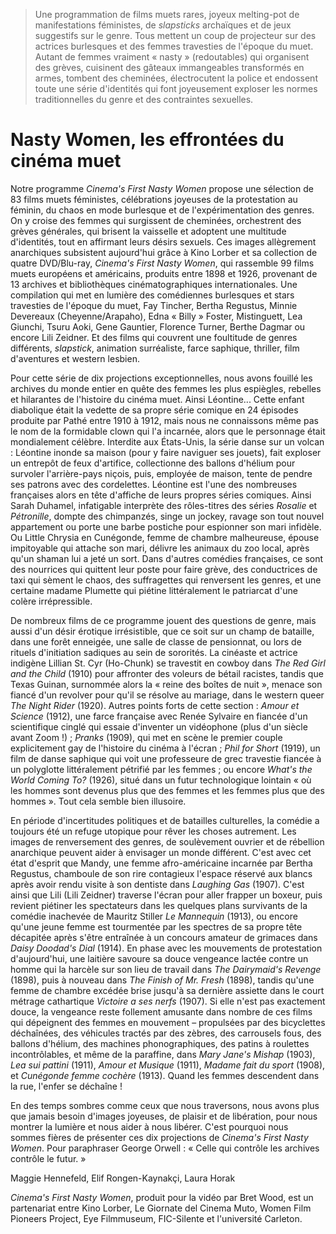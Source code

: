 > Une programmation de films muets rares, joyeux melting-pot de manifestations féministes, de _slapsticks_ archaïques et de jeux suggestifs sur le genre. Tous mettent un coup de projecteur sur des actrices burlesques et des femmes travesties de l'époque du muet. Autant de femmes vraiment « nasty » (redoutables) qui organisent des grèves, cuisinent des gâteaux immangeables transformés en armes, tombent des cheminées, électrocutent la police et endossent toute une série d'identités qui font joyeusement exploser les normes traditionnelles du genre et des contraintes sexuelles.

# Nasty Women, les effrontées du cinéma muet

Notre programme _Cinema's First Nasty Women_ propose une sélection de 83 films muets féministes, célébrations joyeuses de la protestation au féminin, du chaos en mode burlesque et de l'expérimentation des genres. On y croise des femmes qui surgissent de cheminées, orchestrent des grèves générales, qui brisent la vaisselle et adoptent une multitude d'identités, tout en affirmant leurs désirs sexuels. Ces images allègrement anarchiques subsistent aujourd'hui grâce à Kino Lorber et sa collection de quatre DVD/Blu-ray, _Cinema's First Nasty Women_, qui rassemble 99 films muets européens et américains, produits entre 1898 et 1926, provenant de 13 archives et bibliothèques cinématographiques internationales. Une compilation qui met en lumière des comédiennes burlesques et stars travesties de l'époque du muet, Fay Tincher, Bertha Regustus, Minnie Devereaux (Cheyenne/Arapaho), Edna « Billy » Foster, Mistinguett, Lea Giunchi, Tsuru Aoki, Gene Gauntier, Florence Turner, Berthe Dagmar ou encore Lili Zeidner. Et des films qui couvrent une foultitude de genres différents, _slapstick_, animation surréaliste, farce saphique, thriller, film d'aventures et western lesbien.

Pour cette série de dix projections exceptionnelles, nous avons fouillé les archives du monde entier en quête des femmes les plus espiègles, rebelles et hilarantes de l'histoire du cinéma muet. Ainsi Léontine... Cette enfant diabolique était la vedette de sa propre série comique en 24 épisodes produite par Pathé entre 1910 à 1912, mais nous ne connaissons même pas le nom de la formidable clown qui l'a incarnée, alors que le personnage était mondialement célèbre. Interdite aux États-Unis, la série danse sur un volcan : Léontine inonde sa maison (pour y faire naviguer ses jouets), fait exploser un entrepôt de feux d'artifice, collectionne des ballons d'hélium pour survoler l'arrière-pays niçois, puis, employée de maison, tente de pendre ses patrons avec des cordelettes. Léontine est l'une des nombreuses françaises alors en tête d'affiche de leurs propres séries comiques. Ainsi Sarah Duhamel, infatigable interprète des rôles-titres des séries _Rosalie_ et _Pétronille_, dompte des chimpanzés, singe un jockey, ravage son tout nouvel appartement ou porte une barbe postiche pour espionner son mari infidèle. Ou Little Chrysia en Cunégonde, femme de chambre malheureuse, épouse impitoyable qui attache son mari, délivre les animaux du zoo local, après qu'un shaman lui a jeté un sort. Dans d'autres comédies françaises, ce sont des nourrices qui quittent leur poste pour faire grève, des conductrices de taxi qui sèment le chaos, des suffragettes qui renversent les genres, et une certaine madame Plumette qui piétine littéralement le patriarcat d'une colère irrépressible.

De nombreux films de ce programme jouent des questions de genre, mais aussi d'un désir érotique irrésistible, que ce soit sur un champ de bataille, dans une forêt enneigée, une salle de classe de pensionnat, ou lors de rituels d'initiation sadiques au sein de sororités. La cinéaste et actrice indigène Lillian St. Cyr (Ho-Chunk) se travestit en cowboy dans _The Red Girl and the Child_ (1910) pour affronter des voleurs de bétail racistes, tandis que Texas Guinan, surnommée alors la « reine des boîtes de nuit », menace son fiancé d'un revolver pour qu'il se résolve au mariage, dans le western queer _The Night Rider_ (1920). Autres points forts de cette section : _Amour et Science_ (1912), une farce française avec Renée Sylvaire en fiancée d'un scientifique cinglé qui essaie d'inventer un vidéophone (plus d'un siècle avant Zoom !) ; _Pranks_ (1909), qui met en scène le premier couple explicitement gay de l'histoire du cinéma à l'écran ; _Phil for Short_ (1919), un film de danse saphique qui voit une professeure de grec travestie fiancée à un polyglotte littéralement pétrifié par les femmes ; ou encore _What's the World Coming To?_ (1926), situé dans un futur technologique lointain « où les hommes sont devenus plus que des femmes et les femmes plus que des hommes ». Tout cela semble bien illusoire.

En période d'incertitudes politiques et de batailles culturelles, la comédie a toujours été un refuge utopique pour rêver les choses autrement. Les images de renversement des genres, de soulèvement ouvrier et de rébellion anarchique peuvent aider à envisager un monde différent. C'est avec cet état d'esprit que Mandy, une femme afro-américaine incarnée par Bertha Regustus, chamboule de son rire contagieux l'espace réservé aux blancs après avoir rendu visite à son dentiste dans _Laughing Gas_ (1907). C'est ainsi que Lili (Lili Zeidner) traverse l'écran pour aller frapper un boxeur, puis revient piétiner les spectateurs dans les quelques plans survivants de la comédie inachevée de Mauritz Stiller _Le Mannequin_ (1913), ou encore qu'une jeune femme est tourmentée par les spectres de sa propre tête décapitée après s'être entraînée à un concours amateur de grimaces dans _Daisy Doodad's Dial_ (1914). En phase avec les mouvements de protestation d'aujourd'hui, une laitière savoure sa douce vengeance lactée contre un homme qui la harcèle sur son lieu de travail dans _The Dairymaid's Revenge_ (1898), puis à nouveau dans _The Finish of Mr. Fresh_ (1898), tandis qu'une femme de chambre excédée brise jusqu'à sa dernière assiette dans le court métrage cathartique _Victoire a ses nerfs_ (1907). Si elle n'est pas exactement douce, la vengeance reste follement amusante dans nombre de ces films qui dépeignent des femmes en mouvement – propulsées par des bicyclettes déchaînées, des véhicules tractés par des zèbres, des carrousels fous, des ballons d'hélium, des machines phonographiques, des patins à roulettes incontrôlables, et même de la paraffine, dans _Mary Jane's Mishap_ (1903), _Lea sui pattini_ (1911), _Amour et Musique_ (1911), _Madame fait du sport_ (1908), et _Cunégonde femme cochère_ (1913). Quand les femmes descendent dans la rue, l'enfer se déchaîne !

En des temps sombres comme ceux que nous traversons, nous avons plus que jamais besoin d'images joyeuses, de plaisir et de libération, pour nous montrer la lumière et nous aider à nous libérer. C'est pourquoi nous sommes fières de présenter ces dix projections de _Cinema's First Nasty Women_. Pour paraphraser George Orwell : « Celle qui contrôle les archives contrôle le futur. »

<div class="author">Maggie Hennefeld, Elif Rongen-Kaynakçi, Laura Horak</div>

_Cinema's First Nasty Women_, produit pour la vidéo par Bret Wood, est un partenariat entre Kino Lorber, Le Giornate del Cinema Muto, Women Film Pioneers Project, Eye Filmmuseum, FIC-Silente et l'université Carleton.
